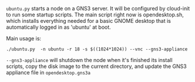 
`ubuntu.py` starts a node on a GNS3 server.  It will be configured by cloud-init to
run some startup scripts.  The main script right now is opendesktop.sh, which
installs everything needed for a basic GNOME desktop that is automatically
logged in as 'ubuntu' at boot.

Main usage is:

`./ubuntu.py  -n ubuntu -r 18 -s $((1024*1024)) --vnc --gns3-appliance`

`--gns3-appliance` will shutdown the node when it's finished its install scripts,
copy the disk image to the current directory, and update the GNS3 appliance
file in `opendesktop.gns3a`

